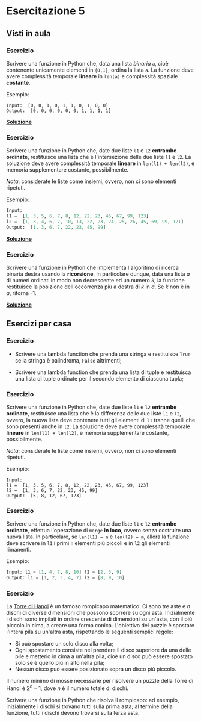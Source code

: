 # Esercitazione 5

## Visti in aula

### Esercizio

Scrivere una funzione in Python che, data una lista *binaria* `a`, cioè contenente
unicamente elementi in `{0,1}`, ordina la lista `a`. La funzione deve avere
complessità temporale **lineare** in `len(a)` e complessità spaziale **costante**.

Esempio:
```
Input:  [0, 0, 1, 0, 1, 1, 0, 1, 0, 0]
Output:  [0, 0, 0, 0, 0, 0, 1, 1, 1, 1]
```

**[Soluzione](src/sort_binary_list.py)**

### Esercizio

Scrivere una funzione in Python che, date due liste `l1` e `l2` **entrambe ordinate**,
restituisce una lista che è l'intersezione delle due liste `l1` e `l2`.
La soluzione deve avere complessità temporale **lineare** in `len(l1) + len(l2)`, e 
memoria supplementare costante, possibilmente.

*Nota*: considerate le liste come insiemi, ovvero, non ci sono elementi ripetuti.

Esempio:
```python
Input:
l1 =  [1, 3, 5, 6, 7, 8, 12, 22, 23, 45, 67, 99, 123]
l2 =  [1, 3, 4, 6, 7, 10, 13, 22, 23, 24, 25, 26, 45, 69, 99, 121]
Output:  [1, 3, 6, 7, 22, 23, 45, 99]
```

**[Soluzione](src/intersect_sorted.py)**

### Esercizio
Scrivere una funzione in Python che implementa l'algoritmo di ricerca binaria
destra usando la **ricorsione**. In particolare dunque, data una lista $a$ di
numeri ordinati in modo non decrescente ed un numero $k$, la funzione
restituisce la posizione dell'occorrenza più a destra di $k$ in $a$.
Se $k$ non è in $a$, ritorna -1.

**[Soluzione](src/binary_search_recursive.py)**

## Esercizi per casa

### Esercizio

- Scrivere una lambda function che prenda una stringa e restituisce `True`
se la stringa è palindroma, `False` altrimenti;
 
- Scrivere una lambda function che prenda una lista di tuple e restituisca
una lista di tuple ordinate per il secondo elemento di ciascuna tupla;

### Esercizio

Scrivere una funzione in Python che, date due liste `l1` e `l2` **entrambe ordinate**,
restituisce una lista che è la differenza delle due liste `l1` e `l2`,
ovvero, la nuova lista deve contenere tutti gli elementi di `l1` tranne quelli che sono
presenti anche in `l2`.
La soluzione deve avere complessità temporale **lineare** in `len(l1) + len(l2)`, e 
memoria supplementare costante, possibilmente.

*Nota*: considerate le liste come insiemi, ovvero, non ci sono elementi ripetuti.

Esempio:
```
Input:
l1 =  [1, 3, 5, 6, 7, 8, 12, 22, 23, 45, 67, 99, 123]
l2 =  [1, 3, 6, 7, 22, 23, 45, 99]
Output:  [5, 8, 12, 67, 123]
```

### Esercizio

Scrivere una funzione in Python che, date due liste `l1` e `l2` **entrambe ordinate**,
effettua l'operazione di `merge` **in loco**, ovvero senza costruire una nuova lista.
In particolare, se `len(l1) = n` e `len(l2) = m`, allora la funzione deve scrivere in
`l1` i primi `n` elementi più piccoli e in `l2` gli elementi rimanenti.

Esempio:
```python
Input: l1 = [1, 4, 7, 8, 10] l2 = [2, 3, 9]
Output: l1 = [1, 2, 3, 4, 7] l2 = [8, 9, 10]
```

### Esercizio

La [Torre di Hanoi](https://it.wikipedia.org/wiki/Torre_di_Hanoi) è un famoso rompicapo matematico.
Ci sono tre aste e $n$ dischi di diverse dimensioni che possono scorrere su
ogni asta. Inizialmente i dischi sono impilati in ordine crescente di
dimensioni su un'asta, con il più piccolo in cima, a creare una forma conica.
L'obiettivo del puzzle è spostare l'intera pila su un'altra asta, 
rispettando le seguenti semplici regole:

- Si può spostare un solo disco alla volta;
- Ogni spostamento consiste nel prendere il disco superiore da una delle pile 
e metterlo in cima a un'altra pila, cioè un disco può essere spostato solo se
è quello più in alto nella pila;
- Nessun disco può essere posizionato sopra un disco più piccolo.

Il numero minimo di mosse necessarie per risolvere un puzzle della Torre di
Hanoi è $2^n-1$, dove $n$ è il numero totale di dischi.

Scrivere una funzione in Python che risolva il rompicapo: ad esempio, inizialmente
i dischi si trovano tutti sulla prima asta; al termine della funzione, tutti i
dischi devono trovarsi sulla terza asta.
